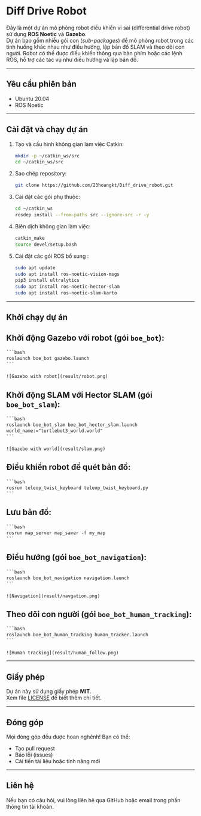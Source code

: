   # Diff Drive Robot

Đây là một dự án mô phỏng robot điều khiển vi sai (differential drive robot) sử dụng **ROS Noetic** và **Gazebo**.  
Dự án bao gồm nhiều gói con (*sub-packages*) để mô phỏng robot trong các tình huống khác nhau như điều hướng, lập bản đồ SLAM và theo dõi con người. Robot có thể được điều khiển thông qua bàn phím hoặc các lệnh ROS, hỗ trợ các tác vụ như điều hướng và lập bản đồ.

---

## Yêu cầu phiên bản

- Ubuntu 20.04
- ROS Noetic

---

## Cài đặt và chạy dự án

1. Tạo và cấu hình không gian làm việc Catkin:
    ```bash
    mkdir -p ~/catkin_ws/src
    cd ~/catkin_ws/src
    ```

2. Sao chép repository:
    ```bash
    git clone https://github.com/23hoangkt/Diff_drive_robot.git
    ```

3. Cài đặt các gói phụ thuộc:
    ```bash
    cd ~/catkin_ws
    rosdep install --from-paths src --ignore-src -r -y
    ```

4. Biên dịch không gian làm việc:
    ```bash
    catkin_make
    source devel/setup.bash
    ```

5. Cài đặt các gói ROS bổ sung :
    ```bash
    sudo apt update
    sudo apt install ros-noetic-vision-msgs
    pip3 install ultralytics
    sudo apt install ros-noetic-hector-slam
    sudo apt install ros-noetic-slam-karto
    ```

---

## Khởi chạy dự án

## Khởi động Gazebo với robot (gói `boe_bot`):
    ```bash
    roslaunch boe_bot gazebo.launch
    ```

    ![Gazebo with robot](result/robot.png) 

## Khởi động SLAM với Hector SLAM (gói `boe_bot_slam`):
    ```bash
    roslaunch boe_bot_slam boe_bot_hector_slam.launch world_name:="turtlebot3_world.world"
    ```

    ![Gazebo with world](result/slam.png)  
    

## Điều khiển robot để quét bản đồ:
    ```bash
    rosrun teleop_twist_keyboard teleop_twist_keyboard.py
    ```

## Lưu bản đồ:
    ```bash
    rosrun map_server map_saver -f my_map
    ```
    
## Điều hướng (gói `boe_bot_navigation`):
    ```bash
    roslaunch boe_bot_navigation navigation.launch
    ```

    ![Navigation](result/navgation.png)  

## Theo dõi con người (gói `boe_bot_human_tracking`):
    ```bash
    roslaunch boe_bot_human_tracking human_tracker.launch
    ```

    ![Human tracking](result/human_follow.png)  

---

## Giấy phép

Dự án này sử dụng giấy phép **MIT**.  
Xem file [LICENSE](LICENSE) để biết thêm chi tiết.

---

## Đóng góp

Mọi đóng góp đều được hoan nghênh! Bạn có thể:

- Tạo pull request
- Báo lỗi (issues)
- Cải tiến tài liệu hoặc tính năng mới

---

## Liên hệ

Nếu bạn có câu hỏi, vui lòng liên hệ qua GitHub hoặc email trong phần thông tin tài khoản.
